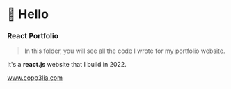 # :volcano: Hello 

### React Portfolio

> In this folder, you will see all the code I wrote for my portfolio website. 

It's a **react.js** website that I build in 2022. 

www.copp3lia.com
